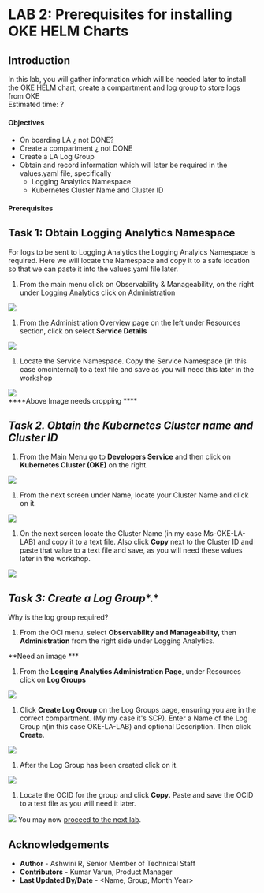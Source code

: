 
# LAB 2: Prerequisites for installing OKE HELM Charts



## Introduction

In this lab, you will gather information which will be needed later to install the OKE HELM chart, create a compartment and log group to store logs from OKE  
Estimated time: ?  

#### Objectives

*   On boarding LA ¿ not DONE?
*   Create a compartment ¿ not DONE
*   Create a LA Log Group
*   Obtain and record information which will later be required in the values.yaml file, specifically
    *   Logging Analytics Namespace
    *   Kubernetes Cluster Name and Cluster ID





#### Prerequisites




## Task 1: Obtain Logging Analytics Namespace

For logs to be sent to Logging Analytics the Logging Analyics Namespace is required. Here we will locate the Namespace and copy it to a safe location so that we can paste it into the values.yaml file later.  

1.  From the main menu click on Observability & Manageability, on the right under Logging Analytics click on Administration


![](attachments/4157037466/4157037467.png)  


1.  From the Administration Overview page on the left under Resources section, click on select **Service Details**

![](attachments/4157037466/4157037468.png)

1.  Locate the Service Namespace. Copy the Service Namespace (in this case omcinternal) to a text file and save as you will need this later in the workshop

![](attachments/4157037466/4157037469.png)  
\*\*\*\*Above Image needs cropping \*\*\*\*  


## *Task 2. Obtain the Kubernetes Cluster name and Cluster ID*

1.  From the Main Menu go to **Developers Service** and then click on **Kubernetes Cluster (OKE)** on the right.

![](attachments/4157037466/4157037470.png)  


1.  From the next screen under Name, locate your Cluster Name and click on it.


![](attachments/4157037466/4157037471.png)  

1.  On the next screen locate the Cluster Name (in my case Ms-OKE-LA-LAB) and copy it to a text file. Also click **Copy** next to the Cluster ID and paste that value to a text file and save, as you will need these values later in the workshop.

![](attachments/4157037466/4157037472.png)  



































## *Task 3: Create a Log Group**.*

Why is the log group required?

1.  From the OCI menu, select **Observability and Manageability,** then **Administration** from the right side under Logging Analytics.


\*\*Need an image \*\*\*  

1.  From the **Logging** **Analytics Administration Page**, under Resources click on **Log Groups**

![](attachments/4157037466/4157037473.png)

1.  Click **Create Log Group** on the Log Groups page, ensuring you are in the correct compartment. (My my case it's SCP). Enter a Name of the Log Group n(in this case OKE-LA-LAB) and optional Description. Then click **Create**.

![](attachments/4157037466/4157037474.png)  


1.  After the Log Group has been created click on it.

![](attachments/4157037466/4157037475.png)  


1.  Locate the OCID for the group and click **Copy.** Paste and save the OCID to a test file as you will need it later.

![](attachments/4157037466/4157037476.png)
You may now [proceed to the next lab](#next).


## Acknowledgements
* **Author** - Ashwini R, Senior Member of Technical Staff
* **Contributors** -  Kumar Varun, Product Manager
* **Last Updated By/Date** - <Name, Group, Month Year>
